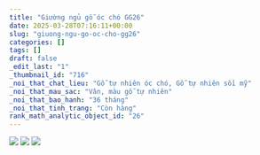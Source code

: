 ```yaml
---
title: "Giường ngủ gỗ óc chó GG26"
date: 2025-03-28T07:16:11+00:00
slug: "giuong-ngu-go-oc-cho-gg26"
categories: []
tags: []
draft: false
_edit_last: "1"
_thumbnail_id: "716"
_noi_that_chat_lieu: "Gỗ tự nhiên óc chó, Gỗ tự nhiên sồi mỹ"
_noi_that_mau_sac: "Vân, màu gỗ tự nhiên"
_noi_that_bao_hanh: "36 tháng"
_noi_that_tinh_trang: "Còn hàng"
rank_math_analytic_object_id: "26"
---
```

![](https://romax.vn/wp-content/uploads/2025/03/giuong-go-oc-cho-gg26-25-1280x853.webp) ![](https://romax.vn/wp-content/uploads/2025/03/giuong-go-oc-cho-gg26-26-1280x853.webp) ![](https://romax.vn/wp-content/uploads/2025/03/giuong-go-oc-cho-gg26-27-1280x853.webp)